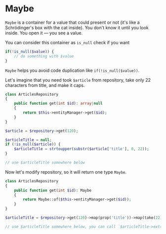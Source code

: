 # Maybe

`Maybe` is a container for a value that could present or not (it's like a Schrödinger's box with the cat inside). 
You don't know it until you look inside. You open it — you see a value.

You can consider this container as `is_null` check if you want
```php
if(!is_null($value)) {
    // do something with $value
}
```
`Maybe` helps you avoid code duplication like `if(!is_null($value))`.

Let's imagine that you need took `$article` from repository, take only 22 characters from title, and make it caps.
```php
class ArticlesRepository
{
    public function get(int $id): array|null
    {
        return $this->entityManager->get($id);
    }
}

$article = $repository->get(120);

$articleTitle = null;
if (!is_null($article)) {
    $articleTitle = strtoupper(substr($article['title'], 0, 22));
}

// use $articleTitle somewhere below
```

Now let's modify repository, so it will return one type `Maybe`.
```php
class ArticlesRepository
{
    public function get(int $id): Maybe
    {
        return Maybe::of($this->entityManager->get($id));
    }
}

$articleTitle = $repository->get(120)->map(prop('title'))->map(take(22))->map('strtoupper');

// use $articleTitle somewhere below, you can call `$articleTitle->extract()` if you want to get value outside from container.
```